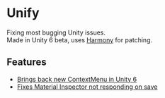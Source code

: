 # Unify
Fixing most bugging Unity issues.\
Made in Unity 6 beta, uses [Harmony](https://github.com/pardeike/Harmony) for patching.

## Features
- [Brings back new ContextMenu in Unity 6](https://forum.unity.com/threads/new-contextual-menu-is-not-easy-to-read.1495076)
- [Fixes Material Inspector not responding on save](https://forum.unity.com/threads/srp-b10-material-inspector-does-not-respond-to-clicks-after-saving-project.1556822/)
